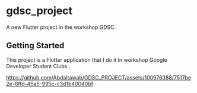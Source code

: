# gdsc_project

A new Flutter project in the workshop GDSC.

## Getting Started

This project is a Flutter application that I do it In workshop Google Developer Student Clubs .
 
https://github.com/Abdaltawab/GDSC_PROJECT/assets/100976388/7517be2e-6ffd-45a5-995c-c3d1b40040bf


